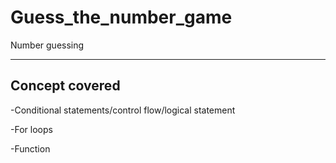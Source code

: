 # Guess_the_number_game
  Number guessing


  -----------
  ## Concept covered
  -Conditional statements/control flow/logical statement
 
  -For loops
 
  -Function
